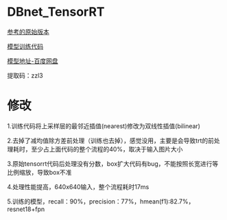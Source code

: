 # DBnet_TensorRT

[参考的原始版本](https://github.com/BaofengZan/DBNet-TensorRT)

[模型训练代码](https://github.com/BaofengZan/DBNet.pytorch)

[模型地址-百度网盘](https://pan.baidu.com/s/1MYm099HuIbUsG4uub_to9g)

提取码：zzl3

# 修改

1.训练代码将上采样层的最邻近插值(nearest)修改为双线性插值(bilinear)

2.去掉了减均值除方差前处理（训练也去掉），感觉没用，主要是会导致trt的前处理耗时，至少占上面代码的整个流程的40%，取决于输入图片大小

3.原始tensorrt代码后处理没有分数，box扩大代码有bug，不能按照长宽进行等比例缩放，导致box不准

4.处理性能提高，640x640输入，整个流程耗时17ms

5.训练的模型，recall：90%，precision：77%，hmean(f1):82.7%，resnet18+fpn
